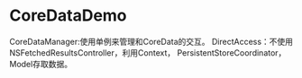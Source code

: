 # CoreDataDemo

CoreDataManager:使用单例来管理和CoreData的交互。
DirectAccess：不使用NSFetchedResultsController，利用Context， PersistentStoreCoordinator，Model存取数据。
